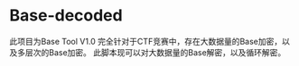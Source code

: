 # Base-decoded
此项目为Base Tool V1.0  完全针对于CTF竞赛中，存在大数据量的Base加密，以及多层次的Base加密。
此脚本现可以对大数据量的Base解密，以及循环解密。
